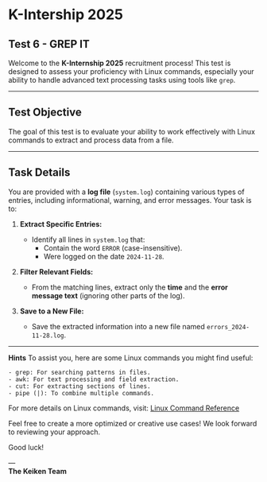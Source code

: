 # **K-Intership 2025**
## Test 6 - GREP IT

Welcome to the **K-Internship 2025** recruitment process! This test is designed to assess your proficiency with Linux commands, especially your ability to handle advanced text processing tasks using tools like `grep`.

---

## Test Objective

The goal of this test is to evaluate your ability to work effectively with Linux commands to extract and process data from a file.

---

## Task Details

You are provided with a **log file** (`system.log`) containing various types of entries, including informational, warning, and error messages. Your task is to:

1. **Extract Specific Entries:**
   - Identify all lines in `system.log` that:
     - Contain the word `ERROR` (case-insensitive).
     - Were logged on the date `2024-11-28`.

2. **Filter Relevant Fields:**
   - From the matching lines, extract only the **time** and the **error message text** (ignoring other parts of the log).

3. **Save to a New File:**
   - Save the extracted information into a new file named `errors_2024-11-28.log`.

---


**Hints**
To assist you, here are some Linux commands you might find useful:

    - grep: For searching patterns in files.
    - awk: For text processing and field extraction.
    - cut: For extracting sections of lines.
    - pipe (|): To combine multiple commands.

For more details on Linux commands, visit: [Linux Command Reference](https://linuxcommand.org/)

Feel free to create a more optimized or creative use cases! We look forward to reviewing your approach.

Good luck!

—  
**The Keiken Team**